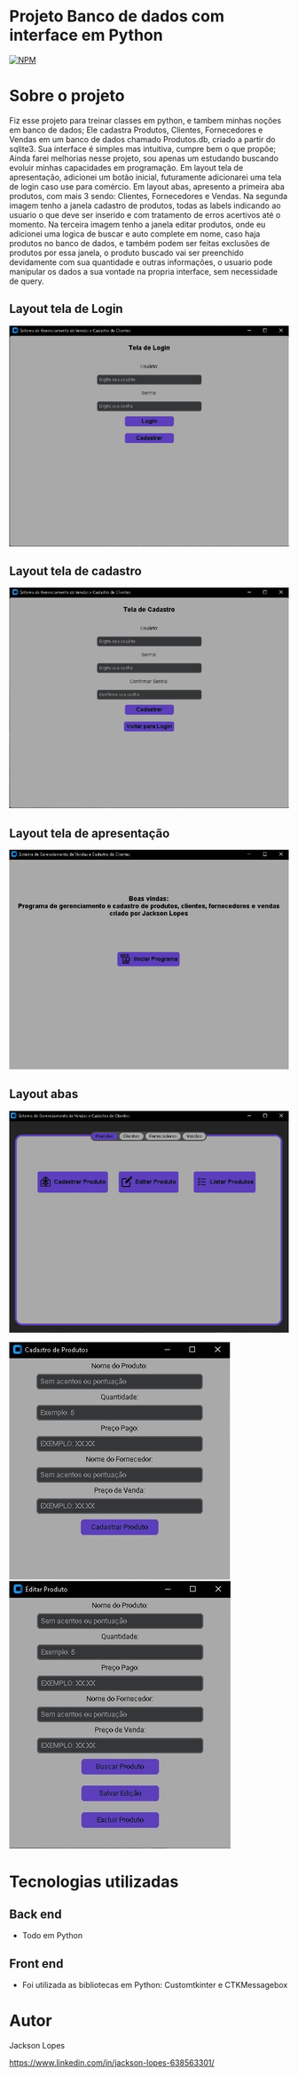 # Projeto Banco de dados com interface em Python

[![NPM](https://img.shields.io/npm/l/react)](https://github.com/JacksonLopesdev/Projeto-banco-de-dados-inicial-/blob/main/LICENSE) 

# Sobre o projeto

Fiz esse projeto para treinar classes em python, e tambem minhas noções em banco de dados;
Ele cadastra Produtos, Clientes, Fornecedores e Vendas em um banco de dados chamado Produtos.db, criado a partir do sqlite3.
Sua interface é simples mas intuitiva, cumpre bem o que propõe;
Ainda farei melhorias nesse projeto, sou apenas um estudando buscando evoluir minhas capacidades em programação.
Em layout tela de apresentação, adicionei um botão inicial, futuramente adicionarei uma tela de login caso use para comércio.
Em layout abas, apresento a primeira aba produtos, com mais 3 sendo: Clientes, Fornecedores e Vendas.
Na segunda imagem tenho a janela cadastro de produtos, todas as labels indicando ao usuario o que deve ser inserido e com tratamento de erros acertivos até o momento.
Na terceira imagem tenho a janela editar produtos, onde eu adicionei uma logica de buscar e auto complete em nome, caso haja produtos no banco de dados, e também podem ser feitas exclusões de produtos por essa janela, o produto buscado vai ser preenchido devidamente com sua quantidade e outras informações, o usuario pode manipular os dados a sua vontade na propria interface, sem necessidade de query.

## Layout tela de Login
![login](https://github.com/JacksonLopesdev/Assets/blob/master/Projeto%20banco%20de%20dados/tela%20de%20login%20inicial.jpg)

## Layout tela de cadastro 
![cadastro](https://github.com/JacksonLopesdev/Assets/blob/master/Projeto%20banco%20de%20dados/tela%20de%20cadastro.jpg)

## Layout tela de apresentação
![Tela1](https://github.com/JacksonLopesdev/Assets/blob/master/Projeto%20banco%20de%20dados/Tela%20de%20apresentacao.jpg)


## Layout abas
![aba_produtos](https://github.com/JacksonLopesdev/Assets/blob/master/Projeto%20banco%20de%20dados/aba%20produtos.jpg)

![cadastro_produtos](https://github.com/JacksonLopesdev/Assets/blob/master/Projeto%20banco%20de%20dados/cadastro%20de%20produtos.jpg)
![editar_produto](https://github.com/JacksonLopesdev/Assets/blob/master/Projeto%20banco%20de%20dados/editar%20produtos.jpg)

# Tecnologias utilizadas
## Back end
- Todo em Python
## Front end
- Foi utilizada as bibliotecas em Python: Customtkinter e CTKMessagebox

# Autor

Jackson Lopes

https://www.linkedin.com/in/jackson-lopes-638563301/
